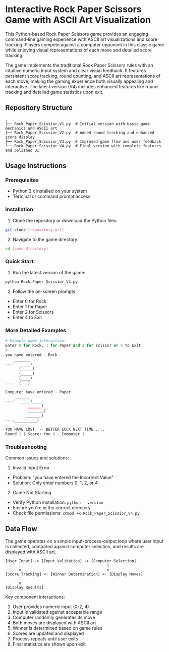 # Interactive Rock Paper Scissors Game with ASCII Art Visualization

This Python-based Rock Paper Scissors game provides an engaging command-line gaming experience with ASCII art visualizations and score tracking. Players compete against a computer opponent in this classic game while enjoying visual representations of each move and detailed score tracking.

The game implements the traditional Rock Paper Scissors rules with an intuitive numeric input system and clear visual feedback. It features persistent score tracking, round counting, and ASCII art representations of each move, making the gaming experience both visually appealing and interactive. The latest version (V4) includes enhanced features like round tracking and detailed game statistics upon exit.

## Repository Structure
```
.
├── Rock_Paper_Scissior_V1.py  # Initial version with basic game mechanics and ASCII art
├── Rock_Paper_Scissior_V2.py  # Added round tracking and enhanced score display
├── Rock_Paper_Scissior_V3.py  # Improved game flow and user feedback
└── Rock_Paper_Scissior_V4.py  # Final version with complete features and polished UI
```

## Usage Instructions
### Prerequisites
- Python 3.x installed on your system
- Terminal or command prompt access

### Installation
1. Clone the repository or download the Python files:
```bash
git clone [repository-url]
```

2. Navigate to the game directory:
```bash
cd [game-directory]
```

### Quick Start
1. Run the latest version of the game:
```bash
python Rock_Paper_Scissior_V4.py
```

2. Follow the on-screen prompts:
- Enter 0 for Rock
- Enter 1 for Paper
- Enter 2 for Scissors
- Enter 4 to Exit

### More Detailed Examples
```python
# Example game interaction:
Enter 0 for Rock, 1 for Paper and 2 for scissor or 4 to Exit
0
you have entered - Rock
    _______
---'   ____)
      (_____)
      (_____)
      (____)
---.__(___)

Computer have entered - Paper
    _______
---'   ____)____
          ______)
          _______)
         _______)
---.__________) 

YOU HAVE LOST  -- BETTER LUCK NEXT TIME ....
Round 1 | Score: You 0 - Computer 1
```

### Troubleshooting
Common issues and solutions:

1. Invalid Input Error
- Problem: "you have entered the Incorrect Value"
- Solution: Only enter numbers 0, 1, 2, or 4

2. Game Not Starting
- Verify Python installation: `python --version`
- Ensure you're in the correct directory
- Check file permissions: `chmod +x Rock_Paper_Scissior_V4.py`

## Data Flow
The game operates on a simple input-process-output loop where user input is collected, compared against computer selection, and results are displayed with ASCII art.

```ascii
[User Input] -> [Input Validation] -> [Computer Selection]
      |                                      |
      v                                      v
[Score Tracking] <- [Winner Determination] <- [Display Moves]
      |
      v
[Display Results]
```

Key component interactions:
1. User provides numeric input (0-2, 4)
2. Input is validated against acceptable range
3. Computer randomly generates its move
4. Both moves are displayed with ASCII art
5. Winner is determined based on game rules
6. Scores are updated and displayed
7. Process repeats until user exits
8. Final statistics are shown upon exit